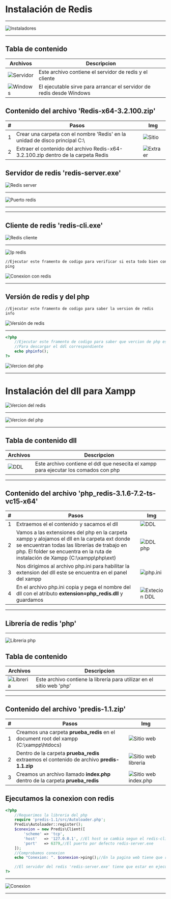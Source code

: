 # Instalación de Redis

[Entra ha esta url]: https://github.com/MicrosoftArchive/redis/releases	"Descargar la versión (3.2.100)"

------
![Instaladores](C:\Users\Miguel\Desktop\Instaladores.png)

------
## Tabla de contenido

| Archivos | Descripcion |
| ----------------------------------------------------- | -------------------- |
| ![Servidor](C:\Users\Miguel\Desktop\Servidor.png)                                                  | Este archivo contiene el servidor de redis y el cliente |
| ![Windows](C:\Users\Miguel\Desktop\Windows.png) | El ejecutable sirve para arrancar el servidor de redis desde Windows |

## Contenido del archivo 'Redis-x64-3.2.100.zip'

| #    | Pasos | Img |
| ---- | ----- | ----- |
|  1  | Crear una carpeta con el nombre 'Redis' en la unidad de disco principal  C:\ | ![Sitio](C:\Users\Miguel\Desktop\Sitio.png) |
| 2 | Extraer el contenido del archivo Redis-x64-3.2.100.zip dentro de la carpeta Redis | ![Extraer](C:\Users\Miguel\Desktop\Extraer.png) |

## Servidor de redis 'redis-server.exe'

![Redis server](C:\Users\Miguel\Desktop\redis_server.png)

------

![Puerto redis](C:\Users\Miguel\Desktop\Puerto_redis.png)

------

[^Nota]: NO CERRA LA CONSOLA DEL SERVIDOR  DE REDIS 'Para utilizar el cliente de redis tiene que estar ejecutando el servidor. Mas adelante configuraremos una variable del sistema de windows para no inicializar dos terminales'

------

## Cliente de redis 'redis-cli.exe'

![Redis cliente](C:\Users\Miguel\Desktop\redis_cli.png)

------

![Ip redis](C:\Users\Miguel\Desktop\Ip_redis.png)

```tex
//Ejecutar este framento de codigo para verificar si esta todo bien con el servidor
ping
```

![Conexion con redis](C:\Users\Miguel\Desktop\Conexion_redis.png)

------

## Versión de redis y del php

```tex
//Ejecutar este framento de codigo para saber la version de redis
info
```

![Versión de redis](C:\Users\Miguel\Desktop\Vercion_de_redis.png)

------

```php
<?php
    //Ejecutar este framento de codigo para saber que vercion de php estamos usando
    //Para descargar el ddl correspondiente
    echo phpinfo();
?>
```
![Vercion del php](C:\Users\Miguel\Desktop\Vercion_del_php.png)

------

[^Nota]: Descargar el dll según la version del Redis y PHP obtenida en las instrucciones dadas anteriormente.

# Instalación del dll para Xampp

[Entra ha esta url]: https://pecl.php.net/package/redis	"Descargar la extensión del xampp según la versión del redis y del php "

![Vercion del redis](C:\Users\Miguel\Desktop\ddl.png)

------

![Vercion del php](C:\Users\Miguel\Desktop\ddl2.png)



------

## Tabla de contenido dll

| Archivos | Descripcion |
| ----------------------------------------------------- | -------------------- |
| ![DDL](C:\Users\Miguel\Desktop\ddl3.png)                                                  | Este archivo contiene el ddl que nesecita el xampp para ejecutar los comados con php |

------

## Contenido del archivo 'php_redis-3.1.6-7.2-ts-vc15-x64'

| #    | Pasos | Img |
| ---- | ----- | ----- |
|  1  | Extraemos el el contenido y sacamos el dll | ![DDL](C:\Users\Miguel\Desktop\xampp.png) |
| 2 | Vamos a las extensiones del php en la carpeta xampp y alojamos el dll en la carpeta ext donde se encuentran todas las librerías de trabajo en php. El folder se encuentra en la ruta de instalación de Xampp (C:\xampp\php\ext) | ![DDL php](C:\Users\Miguel\Desktop\xampp_ddl.png) |
| 3 | Nos dirigimos al archivo php.ini para habilitar la extension del dll este se encuentra en el panel del xampp | ![php.ini](C:\Users\Miguel\Desktop\php_ini.png) |
| 4 | En el archivo php.ini copia y pega el nombre del dll con el atributo **extension=php_redis.dll** y guardamos | ![Extecion DDL](C:\Users\Miguel\Desktop\php_ini_ddl.png) |

[^Nota]: Reinicie el xampp para resetear la configuración. 

------
## Librería de redis 'php'

[Entra ha esta url]: https://github.com/nrk/predis	"Descargar la librería del php "

------
![Libreria php](C:\Users\Miguel\Desktop\libreria_php.png)

## Tabla de contenido

| Archivos | Descripcion |
| ----------------------------------------------------- | -------------------- |
| ![Libreria](C:\Users\Miguel\Desktop\libreria_php2.png)                                                  | Este archivo contiene la librería para utilizar en el sitio web 'php' |

------

## Contenido del archivo 'predis-1.1.zip'

| #    | Pasos | Img |
| ---- | ----- | ----- |
|  1  | Creamos una carpeta **prueba_redis** en el document root del xampp (C:\xampp\htdocs) | ![Sitio web](C:\Users\Miguel\Desktop\htdocs.png) |
| 2 | Dentro de la carpeta **prueba_redis** extraemos el contenido de archivo **predis-1.1.zip** | ![Sitio web libreria](C:\Users\Miguel\Desktop\htdocs2.png) |
| 3 | Creamos un archivo llamado **index.php** dentro de la carpeta **prueba_redis** | ![Sitio web index.php](C:\Users\Miguel\Desktop\htdocs3.png) |

## Ejecutamos la conexion con redis

[^Nota]: Abrimos un editor de texto favorito y colocamos el codigo de conexion

```php
<?php
    //Requerimos la libreria del php
    require 'predis-1.1/src/Autoloader.php';
    Predis\Autoloader::register();
    $conexion = new Predis\Client([
        'scheme' => 'tcp',
        'host'   => '127.0.0.1', //El host se cambia segun el redis-cli.exe
        'port'   => 6379,//El puerto por defecto redis-server.exe
    ]);
	//Comprobamos conexion
    echo "Conexion: ". $conexion->ping();//En la pagina web tiene que retornar un 'PONG'

	//El servidor del redis 'redis-server.exe' tiene que estar en ejecucion para la conexion con el php
?>
```

------
![Conexion](C:\Users\Miguel\Desktop\Conexion.png)

------

[^Nota]: Para mas información de los comandos con redis [https://github.com/nrk/predis]()

